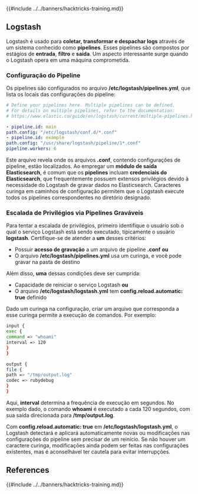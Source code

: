 {{#include ../../banners/hacktricks-training.md}}

## Logstash

Logstash é usado para **coletar, transformar e despachar logs** através de um sistema conhecido como **pipelines**. Esses pipelines são compostos por estágios de **entrada**, **filtro** e **saída**. Um aspecto interessante surge quando o Logstash opera em uma máquina comprometida.

### Configuração do Pipeline

Os pipelines são configurados no arquivo **/etc/logstash/pipelines.yml**, que lista os locais das configurações do pipeline:
```yaml
# Define your pipelines here. Multiple pipelines can be defined.
# For details on multiple pipelines, refer to the documentation:
# https://www.elastic.co/guide/en/logstash/current/multiple-pipelines.html

- pipeline.id: main
path.config: "/etc/logstash/conf.d/*.conf"
- pipeline.id: example
path.config: "/usr/share/logstash/pipeline/1*.conf"
pipeline.workers: 6
```
Este arquivo revela onde os arquivos **.conf**, contendo configurações de pipeline, estão localizados. Ao empregar um **módulo de saída Elasticsearch**, é comum que os **pipelines** incluam **credenciais do Elasticsearch**, que frequentemente possuem extensos privilégios devido à necessidade do Logstash de gravar dados no Elasticsearch. Caracteres curinga em caminhos de configuração permitem que o Logstash execute todos os pipelines correspondentes no diretório designado.

### Escalada de Privilégios via Pipelines Graváveis

Para tentar a escalada de privilégios, primeiro identifique o usuário sob o qual o serviço Logstash está sendo executado, tipicamente o usuário **logstash**. Certifique-se de atender a **um** desses critérios:

- Possuir **acesso de gravação** a um arquivo de pipeline **.conf** **ou**
- O arquivo **/etc/logstash/pipelines.yml** usa um curinga, e você pode gravar na pasta de destino

Além disso, **uma** dessas condições deve ser cumprida:

- Capacidade de reiniciar o serviço Logstash **ou**
- O arquivo **/etc/logstash/logstash.yml** tem **config.reload.automatic: true** definido

Dado um curinga na configuração, criar um arquivo que corresponda a esse curinga permite a execução de comandos. Por exemplo:
```bash
input {
exec {
command => "whoami"
interval => 120
}
}

output {
file {
path => "/tmp/output.log"
codec => rubydebug
}
}
```
Aqui, **interval** determina a frequência de execução em segundos. No exemplo dado, o comando **whoami** é executado a cada 120 segundos, com sua saída direcionada para **/tmp/output.log**.

Com **config.reload.automatic: true** em **/etc/logstash/logstash.yml**, o Logstash detectará e aplicará automaticamente novas ou modificações nas configurações do pipeline sem precisar de um reinício. Se não houver um caractere curinga, modificações ainda podem ser feitas nas configurações existentes, mas é aconselhável ter cautela para evitar interrupções.

## References

{{#include ../../banners/hacktricks-training.md}}

